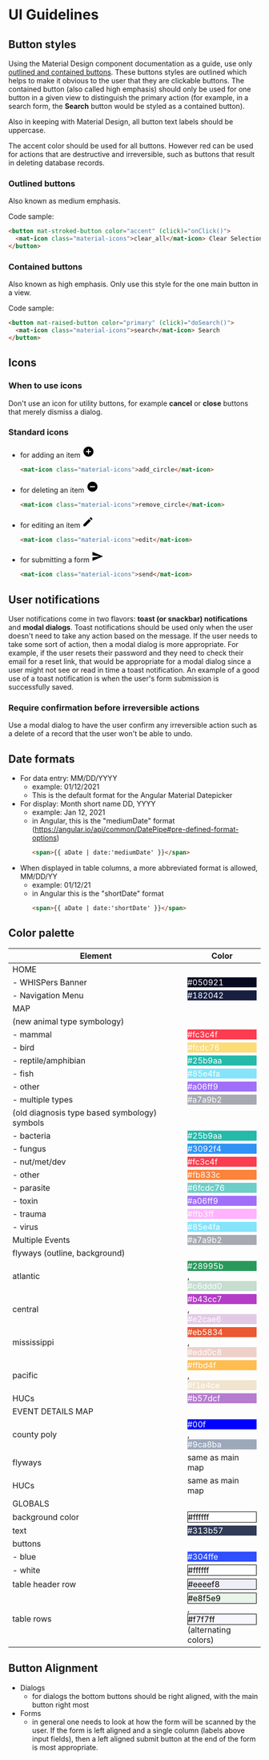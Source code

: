# UI Guidelines

## Button styles

Using the Material Design component documentation as a guide, use only [outlined and contained buttons](https://material.io/components/buttons#usage). These buttons styles are outlined which helps to make it obvious to the user that they are clickable buttons. The contained button (also called high emphasis) should only be used for one button in a given view to distinguish the primary action (for example, in a search form, the **Search** button would be styled as a contained button).

Also in keeping with Material Design, all button text labels should be uppercase.

The accent color should be used for all buttons. However red can be used for actions that are destructive and irreversible, such as buttons that result in deleting database records.

### Outlined buttons

Also known as medium emphasis.

Code sample:

```html
<button mat-stroked-button color="accent" (click)="onClick()">
  <mat-icon class="material-icons">clear_all</mat-icon> Clear Selection
</button>
```

### Contained buttons

Also known as high emphasis. Only use this style for the one main button in a view.

Code sample:

```html
<button mat-raised-button color="primary" (click)="doSearch()">
  <mat-icon class="material-icons">search</mat-icon> Search
</button>
```

## Icons

### When to use icons

Don't use an icon for utility buttons, for example **cancel** or **close** buttons that merely dismiss a dialog.

### Standard icons

- for adding an item
  <svg xmlns="http://www.w3.org/2000/svg" width="24" height="24" viewBox="0 0 24 24"><path d="M12 2C6.48 2 2 6.48 2 12s4.48 10 10 10 10-4.48 10-10S17.52 2 12 2zm5 11h-4v4h-2v-4H7v-2h4V7h2v4h4v2z"/></svg>
  ```html
  <mat-icon class="material-icons">add_circle</mat-icon>
  ```
- for deleting an item
  <svg xmlns="http://www.w3.org/2000/svg" width="24" height="24" viewBox="0 0 24 24"><path d="M12 2C6.48 2 2 6.48 2 12s4.48 10 10 10 10-4.48 10-10S17.52 2 12 2zm5 11H7v-2h10v2z"/></svg>
  ```html
  <mat-icon class="material-icons">remove_circle</mat-icon>
  ```
- for editing an item
  <svg xmlns="http://www.w3.org/2000/svg" width="24" height="24" viewBox="0 0 24 24"><path d="M3 17.25V21h3.75L17.81 9.94l-3.75-3.75L3 17.25zM20.71 7.04c.39-.39.39-1.02 0-1.41l-2.34-2.34c-.39-.39-1.02-.39-1.41 0l-1.83 1.83 3.75 3.75 1.83-1.83z"/></svg>
  ```html
  <mat-icon class="material-icons">edit</mat-icon>
  ```
- for submitting a form
  <svg xmlns="http://www.w3.org/2000/svg" width="24" height="24" viewBox="0 0 24 24"><path d="M2.01 21L23 12 2.01 3 2 10l15 2-15 2z"/></svg>
  ```html
  <mat-icon class="material-icons">send</mat-icon>
  ```

## User notifications

User notifications come in two flavors: **toast (or snackbar) notifications** and **modal dialogs**. Toast notifications should be used only when the user doesn't need to take any action based on the message. If the user needs to take some sort of action, then a modal dialog is more appropriate. For example, if the user resets their password and they need to check their email for a reset link, that would be appropriate for a modal dialog since a user might not see or read in time a toast notification. An example of a good use of a toast notification is when the user's form submission is successfully saved.

### Require confirmation before irreversible actions

Use a modal dialog to have the user confirm any irreversible action such as a delete of a record that the user won't be able to undo.

## Date formats

- For data entry: MM/DD/YYYY
  - example: 01/12/2021
  - This is the default format for the Angular Material Datepicker
- For display: Month short name DD, YYYY
  - example: Jan 12, 2021
  - in Angular, this is the "mediumDate" format (https://angular.io/api/common/DatePipe#pre-defined-format-options)
    ```html
    <span>{{ aDate | date:'mediumDate' }}</span>
    ```
- When displayed in table columns, a more abbreviated format is allowed, MM/DD/YY
  - example: 01/12/21
  - in Angular this is the "shortDate" format
    ```html
    <span>{{ aDate | date:'shortDate' }}</span>
    ```

## Color palette

| Element                                      | Color                                                                                                                                                                                                     |
| -------------------------------------------- | --------------------------------------------------------------------------------------------------------------------------------------------------------------------------------------------------------- |
| HOME                                         |                                                                                                                                                                                                           |
| - WHISPers Banner                            | <div style="background-color: #050921; color: white">#050921</div>                                                                                                                                        |
| - Navigation Menu                            | <div style="background-color: #182042; color: white">#182042</div>                                                                                                                                        |
| MAP                                          |                                                                                                                                                                                                           |
| (new animal type symbology)                  |                                                                                                                                                                                                           |
| - mammal                                     | <div style="background-color: #fc3c4f; color: white">#fc3c4f</div>                                                                                                                                        |
| - bird                                       | <div style="background-color: #fcdc76; color: white">#fcdc76</div>                                                                                                                                        |
| - reptile/amphibian                          | <div style="background-color: #25b9aa; color: white">#25b9aa</div>                                                                                                                                        |
| - fish                                       | <div style="background-color: #85e4fa; color: white">#85e4fa</div>                                                                                                                                        |
| - other                                      | <div style="background-color: #a06ff9; color: white">#a06ff9</div>                                                                                                                                        |
| - multiple types                             | <div style="background-color: #a7a9b2; color: white">#a7a9b2</div>                                                                                                                                        |
| (old diagnosis type based symbology) symbols |                                                                                                                                                                                                           |
| - bacteria                                   | <div style="background-color: #25b9aa; color:white">#25b9aa</div>                                                                                                                                         |
| - fungus                                     | <div style="background-color: #3092f4; color:white">#3092f4</div>                                                                                                                                         |
| - nut/met/dev                                | <div style="background-color: #fc3c4f; color:white">#fc3c4f</div>                                                                                                                                         |
| - other                                      | <div style="background-color: #fb833c; color:white">#fb833c</div>                                                                                                                                         |
| - parasite                                   | <div style="background-color: #6fcdc7; color:white">#6fcdc76</div>                                                                                                                                        |
| - toxin                                      | <div style="background-color: #a06ff9; color:white">#a06ff9</div>                                                                                                                                         |
| - trauma                                     | <div style="background-color: #ffb3ff; color:white">#ffb3ff</div>                                                                                                                                         |
| - virus                                      | <div style="background-color: #85e4fa; color:white">#85e4fa</div>                                                                                                                                         |
| Multiple Events                              | <div style="background-color: #a7a9b2; color:white">#a7a9b2</div>                                                                                                                                         |
| flyways (outline, background)                |                                                                                                                                                                                                           |
| atlantic                                     | <div style="background-color: #28995b; color:white">#28995b</div>, <div style="background-color: #c6ddd0; color: white">#c6ddd0</div>                                                                     |
| central                                      | <div style="background-color: #b43cc7; color:white">#b43cc7</div>, <div style="background-color: #e2cae6; color: white">#e2cae6</div>                                                                     |
| mississippi                                  | <div style="background-color: #eb5834; color:white">#eb5834</div>, <div style="background-color: #edd0c8; color: white">#edd0c8</div>                                                                     |
| pacific                                      | <div style="background-color: #ffbd4f; color:white">#ffbd4f</div>, <div style="background-color: #f1e4ce; color: white">#f1e4ce</div>                                                                     |
| HUCs                                         | <div style="background-color: #b57dcf; color:white">#b57dcf</div>                                                                                                                                         |
| EVENT DETAILS MAP                            |                                                                                                                                                                                                           |
| county poly                                  | <div style="background-color: #00f; color:white">#00f</div>, <div style="background-color: #9ca8ba; color: white">#9ca8ba</div>                                                                           |
| flyways                                      | same as main map                                                                                                                                                                                          |
| HUCs                                         | same as main map                                                                                                                                                                                          |
| GLOBALS                                      |                                                                                                                                                                                                           |
| background color                             | <div style="background-color: #ffffff; color:black; border:1px solid black">#ffffff</div>                                                                                                                 |
| text                                         | <div style="background-color: #313b57; color:white">#313b57</div>                                                                                                                                         |
| buttons                                      |                                                                                                                                                                                                           |
| - blue                                       | <div style="background-color: #304ffe; color:white">#304ffe</div>                                                                                                                                         |
| - white                                      | <div style="background-color: #ffffff; color:black; border:1px solid black">#ffffff</div>                                                                                                                 |
| table header row                             | <div style="background-color: #eeeef8; color:black; border:1px solid black">#eeeef8</div>                                                                                                                 |
| table rows                                   | <div style="background-color: #e8f5e9; color:black; border:1px solid black">#e8f5e9</div>, <div style="background-color: #f7f7ff; color:black; border:1px solid black">#f7f7ff</div> (alternating colors) |

## Button Alignment

- Dialogs
  - for dialogs the bottom buttons should be right aligned, with the main button right most
- Forms
  - in general one needs to look at how the form will be scanned by the user. If the form is left aligned and a single column (labels above input fields), then a left aligned submit button at the end of the form is most appropriate.
